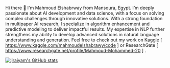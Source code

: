 Hi there 👋
I'm Mahmoud Elshabrway from Mansoura, Egypt. I’m deeply passionate about AI development and data science, with a focus on solving complex challenges through innovative solutions. With a strong foundation in multipaper AI research, I specialize in algorithm enhancement and predictive modeling to deliver impactful results. My expertise in NLP further strengthens my ability to develop advanced solutions in natural language understanding and generation. Feel free to check out my work on Kaggle [ https://www.kaggle.com/mahmoudelshabrawy/code ] or ResearchGate [ https://www.researchgate.net/profile/Mahmoud-Mohammed-20 ] .

[![jiraiyam's GitHub stats](https://github-readme-stats.vercel.app/api?username=jiraiyam)](https://github.com/jiraiyam/github-readme-stats)

